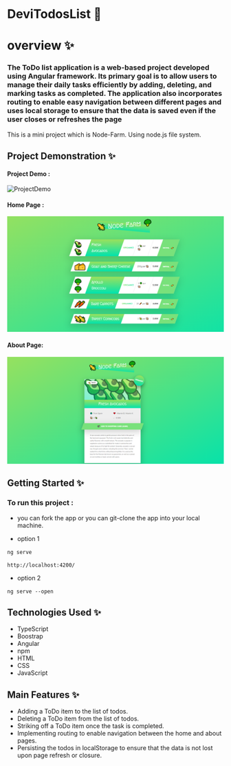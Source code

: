 # DeviTodosList 📑

# overview ✨

 ### The ToDo list application is a web-based project developed using Angular framework. Its primary goal is to allow users to manage their daily tasks efficiently by adding, deleting, and marking tasks as completed. The application also incorporates routing to enable easy navigation between different pages and uses local storage to ensure that the data is saved even if the user closes or refreshes the page



This is a mini project which is Node-Farm. Using node.js file system.

## Project Demonstration ✨

#### Project Demo :

![ProjectDemo](https://github.com/devikumavath/Nodes-Farm/blob/main/screenShots/projectDemo.gif)

#### Home Page :

<!-- ![https://github.com/devikumavath/Nodes-Farm/blob/main/screenShots/homePage.png] | width=640) -->

<img src="https://github.com/devikumavath/Nodes-Farm/blob/main/screenShots/homePage.png" width="640">


#### About Page:

<!-- ![https://github.com/devikumavath/Nodes-Farm/blob/main/screenShots/checkoutPage.png] | width=640) -->

<img src="https://github.com/devikumavath/Nodes-Farm/blob/main/screenShots/checkoutPage.png" width="640">

## Getting Started ✨

### To run this project :

- you can fork the app or you can git-clone the app into your local machine.

- option 1

```
ng serve
```
```
http://localhost:4200/
```

- option 2

```
ng serve --open
```





## Technologies Used ✨

- TypeScript
- Boostrap
- Angular
- npm
- HTML
- CSS
- JavaScript


## Main Features ✨


- Adding a ToDo item to the list of todos.
- Deleting a ToDo item from the list of todos.
- Striking off a ToDo item once the task is completed.
- Implementing routing to enable navigation between the home and about pages.
- Persisting the todos in localStorage to ensure that the data is not lost upon page refresh or closure.



